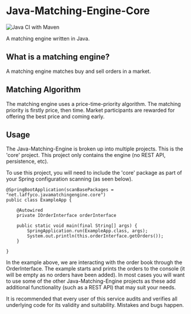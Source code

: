 # Java-Matching-Engine-Core

![Java CI with Maven](https://github.com/Laffini/Java-Matching-Engine-Core/workflows/Java%20CI%20with%20Maven/badge.svg)

A matching engine written in Java.

## What is a matching engine?
A matching engine matches buy and sell orders in a market.

## Matching Algorithm
The matching engine uses a price-time-priority algorithm.
 The matching priority is firstly price, then time.
 Market participants are rewarded for offering the best price and coming early. 

## Usage
The Java-Matching-Engine is broken up into multiple projects.
This is the 'core' project.
 This project only contains the engine (no REST API, persistence, etc).

To use this project, you will need to include the 'core' package as part of your Spring configuration scanning (as seen below).
```
@SpringBootApplication(scanBasePackages = "net.laffyco.javamatchingengine.core")
public class ExampleApp {

    @Autowired
    private IOrderInterface orderInterface

    public static void main(final String[] args) {
        SpringApplication.run(ExampleApp.class, args);
        System.out.println(this.orderInterface.getOrders());
    }

}

```

In the example above, we are interacting with the order book through the OrderInterface. 
The example starts and prints the orders to the console (it will be empty as no orders have been added).
In most cases you will want to use some of the other Java-Matching-Engine projects as these add additional functionality (such as a REST API) that may suit your needs.

It is recommended that every user of this service audits and verifies all underlying code for its validity and suitability. Mistakes and bugs happen.
